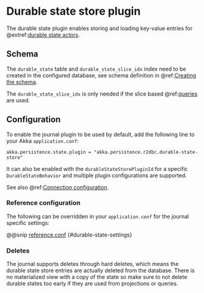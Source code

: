 # Durable state store plugin

The durable state plugin enables storing and loading key-value entries for @extref:[durable state actors](akka:typed/durable-state/persistence.html).

## Schema

The `durable_state` table and `durable_state_slice_idx` index need to be created in the configured database, see schema definition in @ref:[Creating the schema](getting-started.md#schema).

The `durable_state_slice_idx` is only needed if the slice based @ref:[queries](query.md) are used.

## Configuration

To enable the journal plugin to be used by default, add the following line to your Akka `application.conf`:

```
akka.persistence.state.plugin = "akka.persistence.r2dbc.durable-state-store"
```

It can also be enabled with the `durableStateStorePluginId` for a specific `DurableStateBehavior` and multiple
plugin configurations are supported.

See also @ref:[Connection configuration](connection-config.md).

### Reference configuration

The following can be overridden in your `application.conf` for the journal specific settings:

@@snip [reference.conf](/core/src/main/resources/reference.conf) {#durable-state-settings}

### Deletes

The journal supports deletes through hard deletes, which means the durable state store entries are actually deleted from the database.
There is no materialized view with a copy of the state so make sure to not delete durable states too early if they are used from projections or queries.
